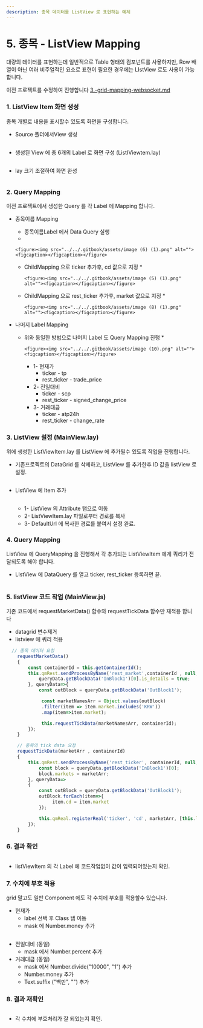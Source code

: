 ```yaml
---
description: 종목 데이터를 ListView 로 표현하는 예제
---
```


# 5. 종목 - ListView Mapping

대량의 데이터를 표현하는데 일반적으로 Table 형태의 컴포넌트를 사욯하지만,  Row 배열이 아닌 여러 비주얼적인 요소로 표현이 필요한 경우에는 LIstView  로도 사용이 가능합니다.



이전 프로젝트를 수정하여 진행합니다 [3.-grid-mapping-websocket.md](3.-grid-mapping-websocket.md "mention")



### 1. ListView Item 화면 생성 &#x20;

종목 개별로 내용을 표시할수 있도록 화면을 구성합니다.

* Source 폴더에서View 생성 &#x20;

<figure><img src="../../.gitbook/assets/image (1) (1).png" alt=""><figcaption></figcaption></figure>



* 생성된 View 에  총 6개의  Label 로 화면 구성 (ListIViewtem.lay)

<div data-full-width="true"><figure><img src="../../.gitbook/assets/image.png" alt=""><figcaption></figcaption></figure></div>

* lay 크기 조절하여 화면 완성

<figure><img src="../../.gitbook/assets/image (1).png" alt=""><figcaption></figcaption></figure>



### 2. Query Mapping &#x20;

이전 프로젝트에서 생성한 Query 를 각 Label 에 Mapping 합니다.

* 종목이름 Mapping
  * 종목이름Label 에서 Data Query 실행
  *

      <figure><img src="../../.gitbook/assets/image (6) (1).png" alt=""><figcaption></figcaption></figure>


  * ChildMapping 으로  ticker 추가후,   cd 값으로 지정&#x20;
    *

        <figure><img src="../../.gitbook/assets/image (5) (1).png" alt=""><figcaption></figcaption></figure>


  * ChildMapping 으로 rest\_ticker 추가후,  market 값으로 지정
    *

        <figure><img src="../../.gitbook/assets/image (8) (1).png" alt=""><figcaption></figcaption></figure>


* 나머지 Label Mapping&#x20;
  * 위와 동일한 방법으로 나머지 Label 도 Query  Mapping 진행
    *

        <figure><img src="../../.gitbook/assets/image (10).png" alt=""><figcaption></figcaption></figure>
    * 1- 현재가&#x20;
      * ticker - tp
      * rest\_ticker - trade\_price
    * 2- 전일대비
      * ticker - scp
      * rest\_ticker - signed\_change\_price
    * 3- 거래대금
      * ticker - atp24h
      * rest\_ticker - change\_rate

### 3. ListView 설정 (MainView.lay)

위에 생성한 ListViewItem.lay 를 ListView 에 추가될수 있도록 작업을 진행합니다.

*   기존프로젝트의 DataGrid 를 삭제하고, ListView 를 추가한후 ID 값을 listView 로 설정.

    <div data-full-width="true"><figure><img src="../../.gitbook/assets/image (2).png" alt=""><figcaption></figcaption></figure></div>
*   ListView 에 Item 추가

    <figure><img src="../../.gitbook/assets/image (3).png" alt=""><figcaption></figcaption></figure>



    * 1- ListView 의 Attribute 탭으로 이동
    * 2- ListViewItem.lay 파일로부터  경로를 복사
    * 3- DefaultUrl 에 복사한 경로를 붙여서 설정 완료.

### 4. Query Mapping

ListView 에 QueryMapping 을 진행해서 각 추가되는 ListViewItem 에게 쿼리가 전달되도록 해야 합니다.

* LIstView 에 DataQuery 를 열고 ticker, rest\_ticker 등록하면 끝.

<figure><img src="../../.gitbook/assets/image (5).png" alt=""><figcaption></figcaption></figure>



### 5. listView 코드 작업 (MainView.js)

기존 코드에서 requestMarketData() 함수와 requestTickData 함수만 재적용 합니다&#x20;

* datagrid 변수제거
* &#x20;listview 에 쿼리 적용

```javascript
  // 종목 데이터 요청
    requestMarketData()
    {
        const containerId = this.getContainerId();
        this.qmRest.sendProcessByName('rest_market',containerId , null, queryData=>{
            queryData.getBlockData('InBlock1')[0].is_details = true;
        }, queryData=>{
            const outBlock = queryData.getBlockData('OutBlock1');

             const marketNamesArr = Object.values(outBlock)
             .filter(item => item.market.includes('KRW'))
             .map(item=>item.market);

             this.requestTickData(marketNamesArr, containerId);
        });
    }

    // 종목의 tick data 요청
    requestTickData(marketArr , containerId)
    {
        this.qmRest.sendProcessByName('rest_ticker', containerId, null, queryData=>{
            const block = queryData.getBlockData('InBlock1')[0];
            block.markets = marketArr;
        }, queryData=>
        {
            const outBlock = queryData.getBlockData('OutBlock1');
            outBlock.forEach(item=>{
                 item.cd = item.market
            });

            this.qmReal.registerReal('ticker', 'cd', marketArr, [this.listView], 0);
        });
    }
```



### 6. 결과 확인

<figure><img src="../../.gitbook/assets/image (6).png" alt=""><figcaption></figcaption></figure>

* listViewItem 의 각 Label 에 코드작업없이 값이 입력되어있는지 확인.



### 7. 수치에 부호 적용

grid 말고도 일반 Component 에도 각 수치에 부호를 적용할수 있습니다.

* 현재가
  * label 선택 후 Class 탭 이동
  * mask 에 Number.money 추가

<figure><img src="../../.gitbook/assets/image (7).png" alt=""><figcaption></figcaption></figure>

* 전일대비 (동일)
  * mask 에서 Number.percent 추가
* 거래대금 (동일)
  * mask 에서 Number.divide("10000", "1") 추가&#x20;
  * Number.money 추가
  * Text.suffix ("백만", "") 추가



### 8. 결과 재확인&#x20;

<figure><img src="../../.gitbook/assets/image (8).png" alt=""><figcaption></figcaption></figure>

* 각 수치에 부호처리가 잘 되었는지 확인.

